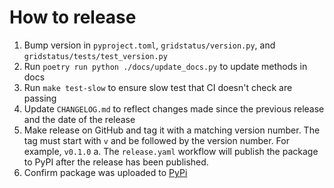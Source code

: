# How to release

1. Bump version in `pyproject.toml`, `gridstatus/version.py`, and `gridstatus/tests/test_version.py`
2. Run `poetry run python ./docs/update_docs.py` to update methods in docs
3. Run `make test-slow` to ensure slow test that CI doesn't check are passing
4. Update `CHANGELOG.md` to reflect changes made since the previous release and the date of the release
5. Make release on GitHub and tag it with a matching version number. The tag must start with `v` and be followed by the version number. For example, `v0.1.0`
  a. The `release.yaml` workflow will publish the package to PyPI after the release has been published.
6. Confirm package was uploaded to [PyPi](https://pypi.org/project/gridstatus/)
